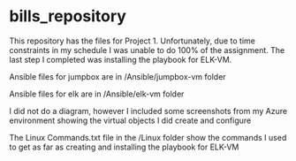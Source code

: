 # bills_repository

This repository has the files for Project 1.  Unfortunately, due to time constraints in my schedule I was unable to do 100% of the assignment.  The last step I completed
was installing the playbook for ELK-VM.

Ansible files for jumpbox are in /Ansible/jumpbox-vm folder

Ansible files for elk are in /Ansible/elk-vm folder

I did not do a diagram, however I included some screenshots from my Azure environment showing the virtual objects I did create and configure

The Linux Commands.txt file in the /Linux folder show the commands I used to get as far as creating and installing the playbook for ELK-VM
